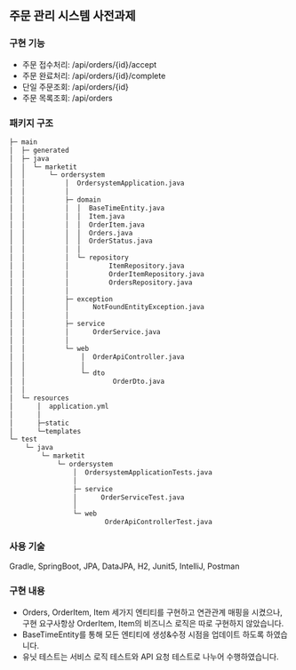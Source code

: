 ## 주문 관리 시스템 사전과제


### 구현 기능

- 주문 접수처리: /api/orders/{id}/accept
- 주문 완료처리: /api/orders/{id}/complete
- 단일 주문조회: /api/orders/{id}
- 주문 목록조회: /api/orders

### 패키지 구조
```xml
├─ main
│  ├─ generated
│  ├─ java
│  │  └─ marketit
│  │      └─ ordersystem
│  │          │  OrdersystemApplication.java
│  │          │
│  │          ├─ domain
│  │          │  │  BaseTimeEntity.java
│  │          │  │  Item.java
│  │          │  │  OrderItem.java
│  │          │  │  Orders.java
│  │          │  │  OrderStatus.java
│  │          │  │
│  │          │  └─ repository
│  │          │          ItemRepository.java
│  │          │          OrderItemRepository.java
│  │          │          OrdersRepository.java
│  │          │
│  │          ├─ exception
│  │          │      NotFoundEntityException.java
│  │          │
│  │          ├─ service
│  │          │      OrderService.java
│  │          │
│  │          └─ web
│  │              │  OrderApiController.java
│  │              │
│  │              └─ dto
│  │                      OrderDto.java
│  │
│  └─ resources
│      │  application.yml
│      │
│      ├─static
│      └─templates
└─ test
    └─ java
        └─ marketit
            └─ ordersystem
                │  OrdersystemApplicationTests.java
                │
                ├─ service
                │      OrderServiceTest.java
                │
                └─ web
                        OrderApiControllerTest.java
```


### 사용 기술

Gradle, SpringBoot, JPA, DataJPA, H2, Junit5, IntelliJ, Postman


### 구현 내용

- Orders, OrderItem, Item 세가지 엔티티를 구현하고 연관관계 매핑을 시켰으나, 구현 요구사항상 OrderItem, Item의 비즈니스 로직은 따로 구현하지 않았습니다.
- BaseTimeEntity를 통해 모든 엔티티에 생성&수정 시점을 업데이트 하도록 하였습니다.
- 유닛 테스트는 서비스 로직 테스트와 API 요청 테스트로 나누어 수행하였습니다.
